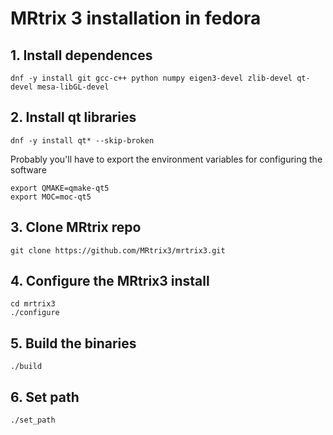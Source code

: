 
# MRtrix 3 installation in fedora

## 1. Install dependences

    dnf -y install git gcc-c++ python numpy eigen3-devel zlib-devel qt-devel mesa-libGL-devel

## 2. Install qt libraries

    dnf -y install qt* --skip-broken
    
Probably you'll have to export the environment variables for configuring the software

    export QMAKE=qmake-qt5
    export MOC=moc-qt5

## 3. Clone MRtrix repo
	git clone https://github.com/MRtrix3/mrtrix3.git

## 4. Configure the MRtrix3 install

    cd mrtrix3
	./configure

## 5. Build the binaries
	./build

## 6. Set path
	./set_path
